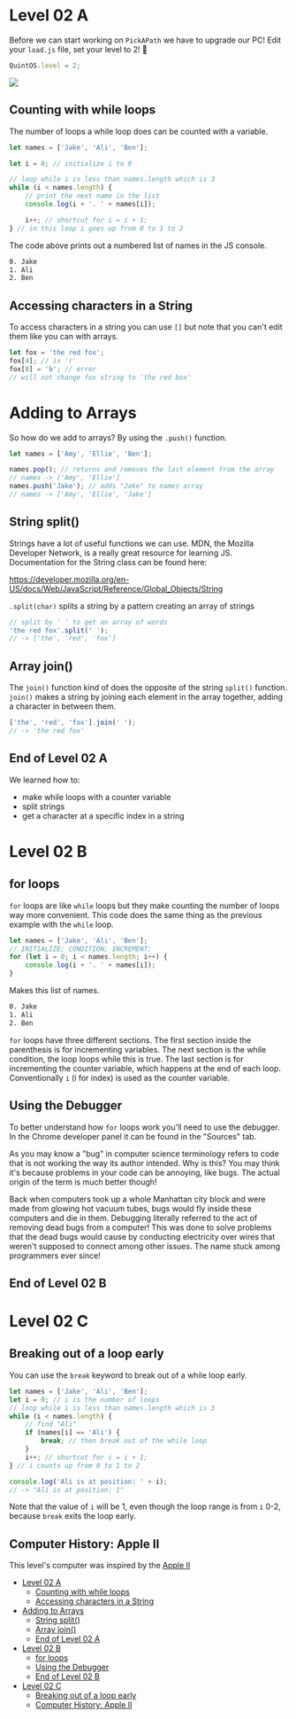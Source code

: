 # Level 02 A

Before we can start working on `PickAPath` we have to upgrade our PC! Edit your `load.js` file, set your level to 2! 🥳

```js
QuintOS.level = 2;
```

![](https://elasticbeanstalk-us-east-2-651921832906.s3.us-east-2.amazonaws.com/QuintOS/bootScreen2.jpg)

## Counting with while loops

The number of loops a while loop does can be counted with a variable.

```js
let names = ['Jake', 'Ali', 'Ben'];

let i = 0; // initialize i to 0

// loop while i is less than names.length which is 3
while (i < names.length) {
	// print the next name in the list
	console.log(i + '. ' + names[i]);

	i++; // shortcut for i = i + 1;
} // in this loop i goes up from 0 to 1 to 2
```

The code above prints out a numbered list of names in the JS console.

```txt
0. Jake
1. Ali
2. Ben
```

## Accessing characters in a String

To access characters in a string you can use `[]` but note that you can't edit them like you can with arrays.

```js
let fox = 'the red fox';
fox[4]; // is 'r'
fox[8] = 'b'; // error
// will not change fox string to 'the red box'
```

# Adding to Arrays

So how do we add to arrays? By using the `.push()` function.

```js
let names = ['Amy', 'Ellie', 'Ben'];

names.pop(); // returns and removes the last element from the array
// names -> ['Amy', 'Ellie']
names.push('Jake'); // adds "Jake" to names array
// names -> ['Amy', 'Ellie', 'Jake']
```

## String split()

Strings have a lot of useful functions we can use. MDN, the Mozilla Developer Network, is a really great resource for learning JS. Documentation for the String class can be found here:

<https://developer.mozilla.org/en-US/docs/Web/JavaScript/Reference/Global_Objects/String>

`.split(char)` splits a string by a pattern creating an array of strings

```js
// split by ' ' to get an array of words
'the red fox'.split(' ');
// -> ['the', 'red', 'fox']
```

## Array join()

The `join()` function kind of does the opposite of the string `split()` function. `join()` makes a string by joining each element in the array together, adding a character in between them.

```js
['the', 'red', 'fox'].join(' ');
// -> 'the red fox'
```

## End of Level 02 A

We learned how to:

- make while loops with a counter variable
- split strings
- get a character at a specific index in a string

# Level 02 B

## for loops

`for` loops are like `while` loops but they make counting the number of loops way more convenient. This code does the same thing as the previous example with the `while` loop.

```js
let names = ['Jake', 'Ali', 'Ben'];
// INITIALIZE; CONDITION; INCREMENT;
for (let i = 0; i < names.length; i++) {
	console.log(i + '. ' + names[i]);
}
```

Makes this list of names.

```txt
0. Jake
1. Ali
2. Ben
```

`for` loops have three different sections. The first section inside the parenthesis is for incrementing variables. The next section is the while condition, the loop loops while this is true. The last section is for incrementing the counter variable, which happens at the end of each loop. Conventionally `i` (i for index) is used as the counter variable.

## Using the Debugger

To better understand how `for` loops work you'll need to use the debugger. In the Chrome developer panel it can be found in the "Sources" tab.

As you may know a "bug" in computer science terminology refers to code that is not working the way its author intended. Why is this? You may think it's because problems in your code can be annoying, like bugs. The actual origin of the term is much better though!

Back when computers took up a whole Manhattan city block and were made from glowing hot vacuum tubes, bugs would fly inside these computers and die in them. Debugging literally referred to the act of removing dead bugs from a computer! This was done to solve problems that the dead bugs would cause by conducting electricity over wires that weren't supposed to connect among other issues. The name stuck among programmers ever since!

## End of Level 02 B

# Level 02 C

## Breaking out of a loop early

You can use the `break` keyword to break out of a while loop early.

```js
let names = ['Jake', 'Ali', 'Ben'];
let i = 0; // i is the number of loops
// loop while i is less than names.length which is 3
while (i < names.length) {
	// find "Ali"
	if (names[i] == 'Ali') {
		break; // then break out of the while loop
	}
	i++; // shortcut for i = i + 1;
} // i counts up from 0 to 1 to 2

console.log('Ali is at position: ' + i);
// -> "Ali is at position: 1"
```

Note that the value of `i` will be 1, even though the loop range is from `i` 0-2, because `break` exits the loop early.

## Computer History: Apple II

This level's computer was inspired by the [Apple II](https://www.youtube.com/watch?v=CxJwy8NsXFs)

- [Level 02 A](#level-02-a)
	- [Counting with while loops](#counting-with-while-loops)
	- [Accessing characters in a String](#accessing-characters-in-a-string)
- [Adding to Arrays](#adding-to-arrays)
	- [String split()](#string-split)
	- [Array join()](#array-join)
	- [End of Level 02 A](#end-of-level-02-a)
- [Level 02 B](#level-02-b)
	- [for loops](#for-loops)
	- [Using the Debugger](#using-the-debugger)
	- [End of Level 02 B](#end-of-level-02-b)
- [Level 02 C](#level-02-c)
	- [Breaking out of a loop early](#breaking-out-of-a-loop-early)
	- [Computer History: Apple II](#computer-history-apple-ii)
